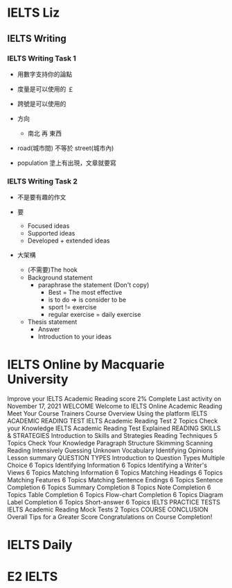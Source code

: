 # IELTS Liz

## IELTS Writing

### IELTS Writing Task 1

- 用數字支持你的論點
- 度量是可以使用的 ￡
- 跨號是可以使用的

- 方向
    - 南北 再 東西
- road(城市間) 不等於 street(城市內)
- population 塗上有出現，文章就要寫

### IELTS Writing Task 2

- 不是要有趣的作文
- 要
    - Focused  ideas
    - Supported ideas
    - Developed + extended ideas

- 大架構
    - (不需要)The hook
    - Background statement
        - paraphrase the statement (Don't copy)
            - Best = The most effective
            - is to do => is consider to be
            - sport != exercise
            - regular exercise = daily exercise
    - Thesis statement
        - Answer
        - Introduction to your ideas

# IELTS Online by Macquarie University
Improve your IELTS Academic Reading score
2% Complete
Last activity on November 17, 2021
WELCOME
Welcome to IELTS Online Academic Reading
Meet Your Course Trainers
Course Overview
Using the platform
IELTS ACADEMIC READING TEST
IELTS Academic Reading Test
2 Topics
Check your Knowledge
IELTS Academic Reading Test Explained
READING SKILLS & STRATEGIES
Introduction to Skills and Strategies
Reading Techniques
5 Topics
Check Your Knowledge
Paragraph Structure
Skimming
Scanning
Reading Intensively
Guessing Unknown Vocabulary
Identifying Opinions
Lesson summary
QUESTION TYPES
Introduction to Question Types
Multiple Choice
6 Topics
Identifying Information
6 Topics
Identifying a Writer's Views
6 Topics
Matching Information
6 Topics
Matching Headings
6 Topics
Matching Features
6 Topics
Matching Sentence Endings
6 Topics
Sentence Completion
6 Topics
Summary Completion
8 Topics
Note Completion
6 Topics
Table Completion
6 Topics
Flow-chart Completion
6 Topics
Diagram Label Completion
6 Topics
Short-answer
6 Topics
IELTS PRACTICE TESTS
IELTS Academic Reading Mock Tests
2 Topics
COURSE CONCLUSION
Overall Tips for a Greater Score
Congratulations on Course Completion!

# IELTS Daily

# E2 IELTS
    
